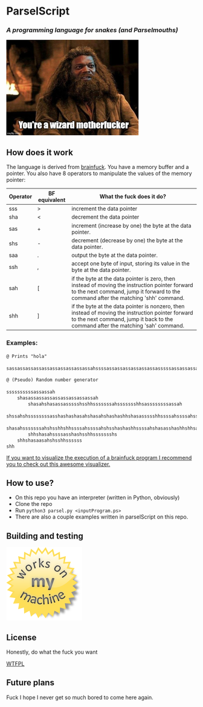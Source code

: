 # ParselScript

### _A programming language for snakes (and Parselmouths)_

<img width=350 src="peluca.jpg">

## How does it work

The language is derived from <a href="https://en.wikipedia.org/wiki/Brainfuck">brainfuck</a>. You have a memory buffer and a pointer. You also have 8 operators to manipulate the values of the memory pointer:

| Operator | BF equivalent   |      What the fuck does it do?
|----------|----------       |-------------
|sss       | > |  increment the data pointer
|sha       | < |    decrement the data pointer 
|sas       | + | increment (increase by one) the byte at the data pointer.
|shs       | - | decrement (decrease by one) the byte at the data pointer.
|saa       | . | output the byte at the data pointer. | |
|ssh       | , | accept one byte of input, storing its value in the byte at the data pointer. | |
|sah       | [ | if the byte at the data pointer is zero, then instead of moving the instruction pointer forward to the next command, jump it forward to the command after the matching 'shh' command. | |
|shh       | ] | if the byte at the data pointer is nonzero, then instead of moving the instruction pointer forward to the next command, jump it back to the command after the matching 'sah' command. | |

### Examples:

```
@ Prints "hola"

sassassassassassassassassassassahssssassassassassassassasssssassassassassassassassassassasssssassassassassassassassassassassasssssassassasssssasshashashashashashsshhssssassassaasssssssassaashsshsshssaashashsshsshssaasssssssassassaashasassaasassassassassassassassassaashsshsshsshsshsshsshssaashasassassassaassssassaassssassaassssaa
```

```
@ (Pseudo) Random number generator

ssssssssssassassah
    shasassassassassassassassassah
        shasahshasassassssshsshhsssssssahssssssshhsassssssssassah
            shssahshssssssssasshashashasahshasahshashashhshasassssshhssssahssssahssssssshhshhshh
            shasahsssssssahshsshhshhssssahssssahshsshashashhssssahshasasshashhshhsasshasha
        shhshasahssssasshashsshhssssssshs
    shhshasaasahshsshhssssss
shh
```

<a href="https://fatiherikli.github.io/brainfuck-visualizer/">If you want to visualize the execution of a brainfuck program I recommend you to check out this awesome visualizer.</a>

## How to use?

- On this repo you have an interpreter (written in Python, obviously)
- Clone the repo
- Run `python3 parsel.py <inputProgram.ps>`
- There are also a couple examples written in parselScript on this repo.

## Building and testing

<img src="iso-certificate.png">

## License

Honestly, do what the fuck you want

<a href="LICENSE"> WTFPL </a>

## Future plans

Fuck I hope I never get so much bored to come here again.